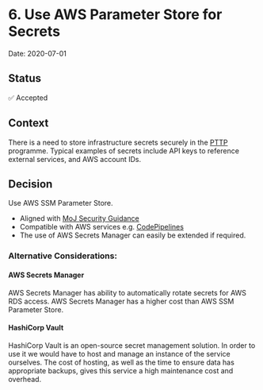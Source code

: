   # 6. Use AWS Parameter Store for Secrets
  Date: 2020-07-01

  ## Status
  ✅ Accepted

  ## Context

There is a need to store infrastructure secrets securely in the [PTTP](https://ministry-of-justice-acronyms.service.justice.gov.uk/#:~:text=Info-,PTTP,-Prison%20Technology%20Transformation) programme. Typical examples of secrets include API keys to reference external services, and AWS account IDs.

  ## Decision

Use AWS SSM Parameter Store. 
- Aligned with [MoJ Security Guidance](https://ministryofjustice.github.io/security-guidance/standards/secrets-management/#application--infrastructure-secrets)
- Compatible with AWS services e.g. [CodePipelines](https://docs.aws.amazon.com/codebuild/latest/userguide/build-spec-ref.html#build-spec-ref-example)
- The use of AWS Secrets Manager can easily be extended if required.

### Alternative Considerations: 
#### AWS Secrets Manager
AWS Secrets Manager has ability to automatically rotate secrets for AWS RDS access. AWS Secrets Manager has a higher cost than AWS SSM Parameter Store.

#### HashiCorp Vault
HashiCorp Vault is an open-source secret management solution. In order to use it we would have to host and manage an instance of the service ourselves. The cost of hosting, as well as the time to ensure data has appropriate backups, gives this service a high maintenance cost and overhead.
